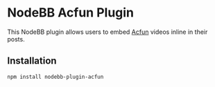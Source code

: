 # NodeBB Acfun Plugin

This NodeBB plugin allows users to embed [Acfun](http://www.acfun.cn/) videos inline in their posts.

## Installation

    npm install nodebb-plugin-acfun
